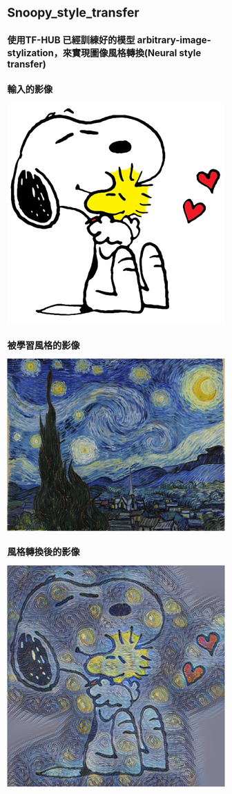 # Snoopy_style_transfer

## 使用TF-HUB 已經訓練好的模型 arbitrary-image-stylization，來實現圖像風格轉換(Neural style transfer)

## 輸入的影像
![sparkles](snoopy.jpg)
## 被學習風格的影像
![sparkles](style.jpg)
## 風格轉換後的影像
![sparkles](snoopy_transfer.png)
